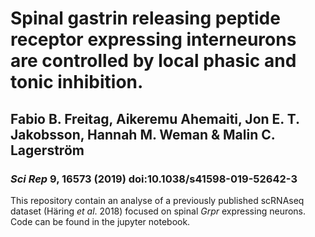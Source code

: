 # Spinal gastrin releasing peptide receptor expressing interneurons are controlled by local phasic and tonic inhibition.
## Fabio B. Freitag, Aikeremu Ahemaiti, Jon E. T. Jakobsson, Hannah M. Weman & Malin C. Lagerström 
### *Sci Rep* **9**, 16573 (2019) doi:10.1038/s41598-019-52642-3

This repository contain an analyse of a previously published scRNAseq dataset (Häring *et al*. 2018) focused on spinal *Grpr* expressing neurons. Code can be found in the jupyter notebook.

